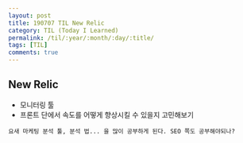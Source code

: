 ```yaml
---
layout: post
title: 190707 TIL New Relic
category: TIL (Today I Learned)
permalink: /til/:year/:month/:day/:title/
tags: [TIL]
comments: true
---
```


## **New Relic** 
- 모니터링 툴
- 프론트 단에서 속도를 어떻게 향상시킬 수 있을지 고민해보기


```
요새 마케팅 분석 툴, 분석 법... 을 많이 공부하게 된다. SEO 쪽도 공부해야되나? 
```